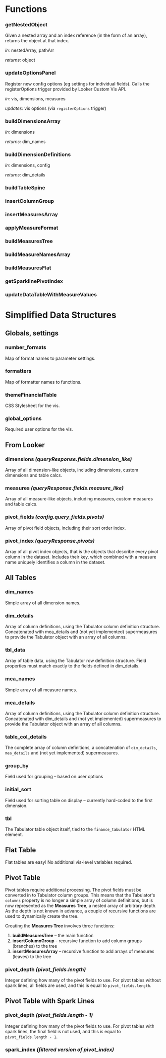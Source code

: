 # Functions

### getNestedObject

Given a nested array and an index reference (in the form of an array), returns the object at that index.

_in:_ nestedArray, pathArr

_returns:_ object

### updateOptionsPanel

Register new config options (eg settings for individual fields). Calls the registerOptions trigger provided by Looker Custom Vis API.

_in:_ vis, dimensions, measures

_updates:_ vis options (via ```registerOptions``` trigger)

### buildDimensionsArray

_in:_ dimensions

_returns:_ dim_names

### buildDimensionDefinitions

_in:_ dimensions, config

_returns:_ dim_details

### buildTableSpine

### insertColumnGroup

### insertMeasuresArray

### applyMeasureFormat

### buildMeasuresTree

### buildMeasureNamesArray

### buildMeasuresFlat

### getSparklinePivotIndex

### updateDataTableWithMeasureValues


# Simplified Data Structures

## Globals, settings

### number_formats

Map of format names to parameter settings.

### formatters

Map of formatter names to functions.

### themeFinancialTable

CSS Stylesheet for the vis.

### global_options

Required user options for the vis.


## From Looker

### dimensions _(queryResponse.fields.dimension_like)_

Array of all dimension-like objects, including dimensions, custom dimensions and table calcs.

### measures _(queryResponse.fields.measure_like)_

Array of all measure-like objects, including measures, custom measures and table calcs.

### pivot_fields _(config.query_fields.pivots)_

Array of pivot field objects, including their sort order index.

### pivot_index _(queryResponse.pivots)_

Array of all pivot index objects, that is the objects that describe every pivot column in the dataset. Includes their key, which combined with a measure name uniquely identifies a column in the dataset.


## All Tables

### dim_names

Simple array of all dimension names.

### dim_details

Array of column definitions, using the Tabulator column definition structure. Concatenated with mea_details and (not yet implemented) supermeasures to provide the Tabulator object with an array of all columns.

### tbl_data

Array of table data, using the Tabulator row definition structure. Field properties must match exactly to the fields defined in dim_details.

### mea_names

Simple array of all measure names.

### mea_details

Array of column definitions, using the Tabulator column definition structure. Concatenated with dim_details and (not yet implemented) supermeasures to provide the Tabulator object with an array of all columns.

### table_col_details

The complete array of column definitions, a concatenation of ```dim_details```, ```mea_details``` and (not yet implemented) supermeasures.

### group_by

Field used for grouping – based on user options

### initial_sort

Field used for sorting table on display – currently hard-coded to the first dimension.

### tbl

The Tabulator table object itself, tied to the ```finance_tabulator``` HTML element.


## Flat Table

Flat tables are easy! No additional vis-level variables required.

## Pivot Table

Pivot tables require additional processing. The pivot fields must be converted in to Tabulator column groups. This means that the Tabulator's ```columns``` property is no longer a simple array of column definitions, but is now represented as the __Measures Tree__, a nested array of arbitrary depth. As the depth is not known in advance, a couple of recursive functions are used to dynamically create the tree.

Creating the __Measures Tree__ involves three functions:

1. __buildMeasuresTree__ – the main function
2. __insertColumnGroup__ - recursive function to add column groups (branches) to the tree
3. __insertMeasuresArray__ – recursive function to add arrays of measures (leaves) to the tree


### pivot_depth _(pivot_fields.length)_

Integer defining how many of the pivot fields to use. For pivot tables without spark lines, all fields are used, and this is equal to ```pivot_fields.length```.

## Pivot Table with Spark Lines

### pivot_depth _(pivot_fields.length - 1)_

Integer defining how many of the pivot fields to use. For pivot tables with spark lines, the final field is not used, and this is equal to ```pivot_fields.length - 1```.

### spark_index _(filtered version of pivot_index)_
